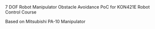 7 DOF Robot Manipulator Obstacle Avoidance PoC for KON421E Robot Control Course  

Based on Mitsubishi PA-10 Manipulator
